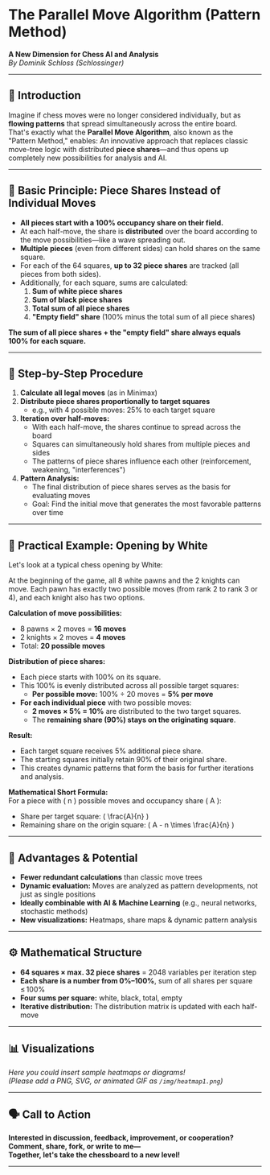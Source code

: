 # The Parallel Move Algorithm (Pattern Method)

**A New Dimension for Chess AI and Analysis**  
*By Dominik Schloss (Schlossinger)*

---

## 🚀 Introduction

Imagine if chess moves were no longer considered individually, but as **flowing patterns** that spread simultaneously across the entire board.  
That's exactly what the **Parallel Move Algorithm**, also known as the "Pattern Method," enables: An innovative approach that replaces classic move-tree logic with distributed **piece shares**—and thus opens up completely new possibilities for analysis and AI.

---

## 🔬 Basic Principle: Piece Shares Instead of Individual Moves

- **All pieces start with a 100% occupancy share on their field.**
- At each half-move, the share is **distributed** over the board according to the move possibilities—like a wave spreading out.
- **Multiple pieces** (even from different sides) can hold shares on the same square.
- For each of the 64 squares, **up to 32 piece shares** are tracked (all pieces from both sides).
- Additionally, for each square, sums are calculated:
    1. **Sum of white piece shares**
    2. **Sum of black piece shares**
    3. **Total sum of all piece shares**
    4. **"Empty field" share** (100% minus the total sum of all piece shares)

**The sum of all piece shares + the "empty field" share always equals 100% for each square.**

---

## 🧩 Step-by-Step Procedure

1. **Calculate all legal moves** (as in Minimax)
2. **Distribute piece shares proportionally to target squares**
    - e.g., with 4 possible moves: 25% to each target square
3. **Iteration over half-moves:**
    - With each half-move, the shares continue to spread across the board
    - Squares can simultaneously hold shares from multiple pieces and sides
    - The patterns of piece shares influence each other (reinforcement, weakening, "interferences")
4. **Pattern Analysis:**
    - The final distribution of piece shares serves as the basis for evaluating moves
    - Goal: Find the initial move that generates the most favorable patterns over time

---

## 🧮 Practical Example: Opening by White

Let's look at a typical chess opening by White:

At the beginning of the game, all 8 white pawns and the 2 knights can move. Each pawn has exactly two possible moves (from rank 2 to rank 3 or 4), and each knight also has two options.

**Calculation of move possibilities:**
- 8 pawns × 2 moves = **16 moves**
- 2 knights × 2 moves = **4 moves**
- Total: **20 possible moves**

**Distribution of piece shares:**
- Each piece starts with 100% on its square.
- This 100% is evenly distributed across all possible target squares:
    - **Per possible move:** 100% ÷ 20 moves = **5% per move**
- **For each individual piece** with two possible moves:
    - **2 moves × 5% = 10%** are distributed to the two target squares.
    - The **remaining share (90%) stays on the originating square**.

**Result:**
- Each target square receives 5% additional piece share.
- The starting squares initially retain 90% of their original share.
- This creates dynamic patterns that form the basis for further iterations and analysis.

**Mathematical Short Formula:**  
For a piece with \( n \) possible moves and occupancy share \( A \):

- Share per target square: \( \frac{A}{n} \)
- Remaining share on the origin square: \( A - n \times \frac{A}{n} \)

---

## 🎯 Advantages & Potential

- **Fewer redundant calculations** than classic move trees
- **Dynamic evaluation:** Moves are analyzed as pattern developments, not just as single positions
- **Ideally combinable with AI & Machine Learning** (e.g., neural networks, stochastic methods)
- **New visualizations:** Heatmaps, share maps & dynamic pattern analysis

---

## ⚙️ Mathematical Structure

- **64 squares × max. 32 piece shares** = 2048 variables per iteration step
- **Each share is a number from 0%–100%**, sum of all shares per square ≤ 100%
- **Four sums per square:** white, black, total, empty
- **Iterative distribution:** The distribution matrix is updated with each half-move

---

## 📊 Visualizations

*Here you could insert sample heatmaps or diagrams!*  
*(Please add a PNG, SVG, or animated GIF as `/img/heatmap1.png`)*

---

## 🗣️ Call to Action

**Interested in discussion, feedback, improvement, or cooperation?**  
**Comment, share, fork, or write to me—**  
**Together, let's take the chessboard to a new level!**

---